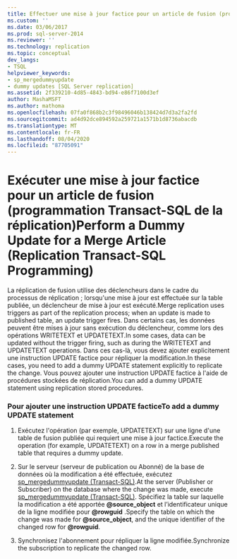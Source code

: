 ```yaml
---
title: Effectuer une mise à jour factice pour un article de fusion (programmation Transact-SQL de la réplication) | Microsoft Docs
ms.custom: ''
ms.date: 03/06/2017
ms.prod: sql-server-2014
ms.reviewer: ''
ms.technology: replication
ms.topic: conceptual
dev_langs:
- TSQL
helpviewer_keywords:
- sp_mergedummyupdate
- dummy updates [SQL Server replication]
ms.assetid: 2f339210-4d85-4843-bd94-e86f7100d3ef
author: MashaMSFT
ms.author: mathoma
ms.openlocfilehash: 07fa0f868b2c3f98496046b138424d7d3a2fa2fd
ms.sourcegitcommit: ad4d92dce894592a259721a1571b1d8736abacdb
ms.translationtype: MT
ms.contentlocale: fr-FR
ms.lasthandoff: 08/04/2020
ms.locfileid: "87705091"
---
```

# <a name="perform-a-dummy-update-for-a-merge-article-replication-transact-sql-programming"></a><span data-ttu-id="ffb24-102">Exécuter une mise à jour factice pour un article de fusion (programmation Transact-SQL de la réplication)</span><span class="sxs-lookup"><span data-stu-id="ffb24-102">Perform a Dummy Update for a Merge Article (Replication Transact-SQL Programming)</span></span>
  <span data-ttu-id="ffb24-103">La réplication de fusion utilise des déclencheurs dans le cadre du processus de réplication ; lorsqu'une mise à jour est effectuée sur la table publiée, un déclencheur de mise à jour est exécuté.</span><span class="sxs-lookup"><span data-stu-id="ffb24-103">Merge replication uses triggers as part of the replication process; when an update is made to published table, an update trigger fires.</span></span> <span data-ttu-id="ffb24-104">Dans certains cas, les données peuvent être mises à jour sans exécution du déclencheur, comme lors des opérations WRITETEXT et UPDATETEXT.</span><span class="sxs-lookup"><span data-stu-id="ffb24-104">In some cases, data can be updated without the trigger firing, such as during the WRITETEXT and UPDATETEXT operations.</span></span> <span data-ttu-id="ffb24-105">Dans ces cas-là, vous devez ajouter explicitement une instruction UPDATE factice pour répliquer la modification.</span><span class="sxs-lookup"><span data-stu-id="ffb24-105">In these cases, you need to add a dummy UPDATE statement explicitly to replicate the change.</span></span> <span data-ttu-id="ffb24-106">Vous pouvez ajouter une instruction UPDATE factice à l'aide de procédures stockées de réplication.</span><span class="sxs-lookup"><span data-stu-id="ffb24-106">You can add a dummy UPDATE statement using replication stored procedures.</span></span>  
  
### <a name="to-add-a-dummy-update-statement"></a><span data-ttu-id="ffb24-107">Pour ajouter une instruction UPDATE factice</span><span class="sxs-lookup"><span data-stu-id="ffb24-107">To add a dummy UPDATE statement</span></span>  
  
1.  <span data-ttu-id="ffb24-108">Exécutez l'opération (par exemple, UPDATETEXT) sur une ligne d'une table de fusion publiée qui requiert une mise à jour factice.</span><span class="sxs-lookup"><span data-stu-id="ffb24-108">Execute the operation (for example, UPDATETEXT) on a row in a merge published table  that requires a dummy update.</span></span>  
  
2.  <span data-ttu-id="ffb24-109">Sur le serveur (serveur de publication ou Abonné) de la base de données où la modification a été effectuée, exécutez [sp_mergedummyupdate &#40;Transact-SQL&#41;](/sql/relational-databases/system-stored-procedures/sp-mergedummyupdate-transact-sql).</span><span class="sxs-lookup"><span data-stu-id="ffb24-109">At the server (Publisher or Subscriber) on the database where the change was made, execute [sp_mergedummyupdate &#40;Transact-SQL&#41;](/sql/relational-databases/system-stored-procedures/sp-mergedummyupdate-transact-sql).</span></span> <span data-ttu-id="ffb24-110">Spécifiez la table sur laquelle la modification a été apportée **@source_object** et l’identificateur unique de la ligne modifiée pour **@rowguid** .</span><span class="sxs-lookup"><span data-stu-id="ffb24-110">Specify the table on which the change was made for **@source_object**, and the unique identifier of the changed row for **@rowguid**.</span></span>  
  
3.  <span data-ttu-id="ffb24-111">Synchronisez l'abonnement pour répliquer la ligne modifiée.</span><span class="sxs-lookup"><span data-stu-id="ffb24-111">Synchronize the subscription to replicate the changed row.</span></span>  
  
  
